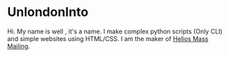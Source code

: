 # UnlondonInto
Hi.
My name is well , it's a name.
I make complex python scripts (Only CLI) and simple websites using HTML/CSS.
I am the maker of [Helios Mass Mailing](http://heliosmassmail.great-site.net/).

																	
